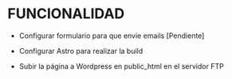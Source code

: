# FUNCIONALIDAD

- Configurar formulario para que envie emails [Pendiente]

- Configurar Astro para realizar la build
- Subir la página a Wordpress en public_html en el servidor FTP